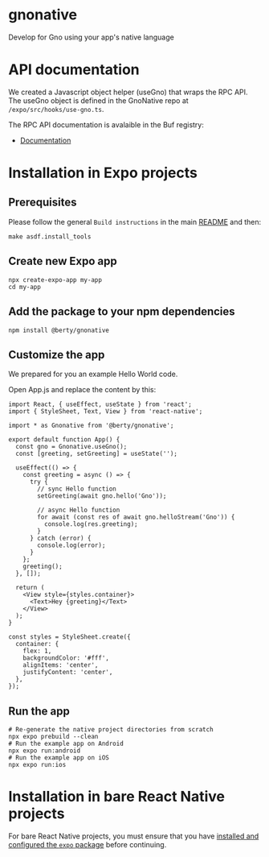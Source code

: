 # gnonative

Develop for Gno using your app's native language

# API documentation

We created a Javascript object helper (useGno) that wraps the RPC API. The
useGno object is defined in the GnoNative repo at `/expo/src/hooks/use-gno.ts`.

The RPC API documentation is avalaible in the Buf registry:

- [Documentation](https://buf.build/gnolang/gnonative/docs/main:land.gno.gnonative.v1)

# Installation in Expo projects

## Prerequisites

Please follow the general `Build instructions` in the main
[README](https://github.com/gnolang/gnonative/blob/main/README.md) and then:

```console
make asdf.install_tools
```

## Create new Expo app

```
npx create-expo-app my-app
cd my-app
```

## Add the package to your npm dependencies

```
npm install @berty/gnonative
```

## Customize the app

We prepared for you an example Hello World code.

Open App.js and replace the content by this:

```tsx
import React, { useEffect, useState } from 'react';
import { StyleSheet, Text, View } from 'react-native';

import * as Gnonative from '@berty/gnonative';

export default function App() {
  const gno = Gnonative.useGno();
  const [greeting, setGreeting] = useState('');

  useEffect(() => {
    const greeting = async () => {
      try {
        // sync Hello function
        setGreeting(await gno.hello('Gno'));

        // async Hello function
        for await (const res of await gno.helloStream('Gno')) {
          console.log(res.greeting);
        }
      } catch (error) {
        console.log(error);
      }
    };
    greeting();
  }, []);

  return (
    <View style={styles.container}>
      <Text>Hey {greeting}</Text>
    </View>
  );
}

const styles = StyleSheet.create({
  container: {
    flex: 1,
    backgroundColor: '#fff',
    alignItems: 'center',
    justifyContent: 'center',
  },
});
```

## Run the app

```
# Re-generate the native project directories from scratch
npx expo prebuild --clean
# Run the example app on Android
npx expo run:android
# Run the example app on iOS
npx expo run:ios
```

# Installation in bare React Native projects

For bare React Native projects, you must ensure that you have
[installed and configured the `expo` package](https://docs.expo.dev/bare/installing-expo-modules/)
before continuing.
